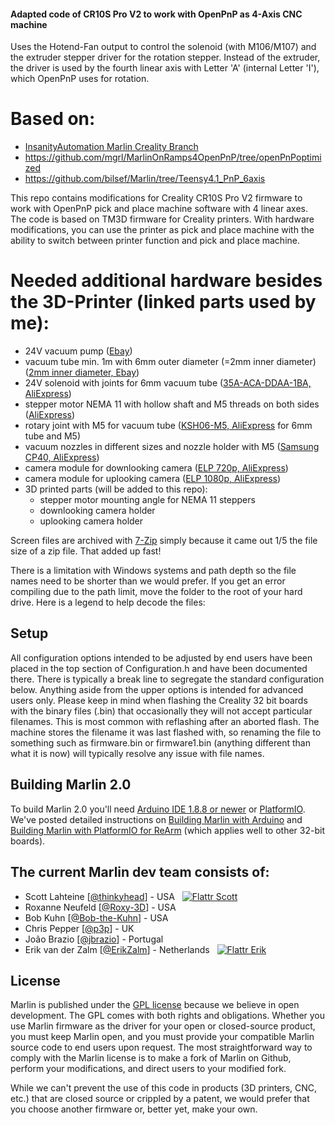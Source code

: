 ﻿#### Adapted code of CR10S Pro V2 to work with OpenPnP as 4-Axis CNC machine

Uses the Hotend-Fan output to control the solenoid (with M106/M107) and the extruder stepper driver for the rotation stepper. Instead of the extruder, the driver is used by the fourth linear axis with Letter 'A' (internal Letter 'I'), which OpenPnP uses for rotation.

# Based on:
- [InsanityAutomation Marlin Creality Branch](https://github.com/InsanityAutomation/Marlin/tree/CrealityDwin_2.0)
- https://github.com/mgrl/MarlinOnRamps4OpenPnP/tree/openPnPoptimized
- https://github.com/bilsef/Marlin/tree/Teensy4.1_PnP_6axis

This repo contains modifications for Creality CR10S Pro V2 firmware to work with OpenPnP pick and place machine software with 4 linear axes. The code is based on TM3D firmware for Creality printers. With hardware modifications, you can use the printer as pick and place machine with the ability to switch between printer function and pick and place machine.

# Needed additional hardware besides the 3D-Printer (linked parts used by me):
- 24V vacuum pump ([Ebay](https://www.ebay.de/itm/353644012079))
- vacuum tube min. 1m with 6mm outer diameter (=2mm inner diameter) ([2mm inner diameter, Ebay](https://www.ebay.de/itm/174382089856))
- 24V solenoid with joints for 6mm vacuum tube ([35A-ACA-DDAA-1BA, AliExpress](https://de.aliexpress.com/item/32887481957.html))
- stepper motor NEMA 11 with hollow shaft and M5 threads on both sides ([AliExpress](https://de.aliexpress.com/item/32900066758.html))
- rotary joint with M5 for vacuum tube ([KSH06-M5, AliExpress](https://de.aliexpress.com/item/1005001342989979.html) for 6mm tube and M5)
- vacuum nozzles in different sizes and nozzle holder with M5 ([Samsung CP40, AliExpress](https://de.aliexpress.com/item/4000037264622.html))
- camera module for downlooking camera ([ELP 720p, AliExpress](https://de.aliexpress.com/item/32346777227.html))
- camera module for uplooking camera ([ELP 1080p, AliExpress](https://de.aliexpress.com/item/32261191143.html))
- 3D printed parts (will be added to this repo):
    - stepper motor mounting angle for NEMA 11 steppers
    - downlooking camera holder
    - uplooking camera holder

Screen files are archived with [7-Zip](https://www.7-zip.org/) simply because it came out 1/5 the file size of a zip file. That added up fast!

There is a limitation with Windows systems and path depth so the file names need to be shorter than we would prefer. If you get an error compiling due to the path limit, move the folder to the root of your hard drive. Here is a legend to help decode the files:


## Setup

All configuration options intended to be adjusted by end users have been placed in the top section of Configuration.h and have been documented there. There is typically a break line to segregate the standard
configuration below. Anything aside from the upper options is intended for advanced users only.
Please keep in mind when flashing the Creality 32 bit boards with the binary files (.bin) that occasionally they will not accept particular filenames. This is most common with reflashing after an aborted flash. The machine stores the filename it was last flashed with, so renaming the file to something such as firmware.bin or firmware1.bin (anything different than what it is now) will typically resolve any issue with file names.


## Building Marlin 2.0

To build Marlin 2.0 you'll need [Arduino IDE 1.8.8 or newer](https://www.arduino.cc/en/main/software) or [PlatformIO](http://docs.platformio.org/en/latest/ide.html#platformio-ide). We've posted detailed instructions on [Building Marlin with Arduino](http://marlinfw.org/docs/basics/install_arduino.html) and [Building Marlin with PlatformIO for ReArm](http://marlinfw.org/docs/basics/install_rearm.html) (which applies well to other 32-bit boards).


## The current Marlin dev team consists of:

 - Scott Lahteine [[@thinkyhead](https://github.com/thinkyhead)] - USA &nbsp; [![Flattr Scott](http://api.flattr.com/button/flattr-badge-large.png)](https://flattr.com/submit/auto?user_id=thinkyhead&url=https://github.com/MarlinFirmware/Marlin&title=Marlin&language=&tags=github&category=software)
 - Roxanne Neufeld [[@Roxy-3D](https://github.com/Roxy-3D)] - USA
 - Bob Kuhn [[@Bob-the-Kuhn](https://github.com/Bob-the-Kuhn)] - USA
 - Chris Pepper [[@p3p](https://github.com/p3p)] - UK
 - João Brazio [[@jbrazio](https://github.com/jbrazio)] - Portugal
 - Erik van der Zalm [[@ErikZalm](https://github.com/ErikZalm)] - Netherlands &nbsp; [![Flattr Erik](http://api.flattr.com/button/flattr-badge-large.png)](https://flattr.com/submit/auto?user_id=ErikZalm&url=https://github.com/MarlinFirmware/Marlin&title=Marlin&language=&tags=github&category=software)

## License

Marlin is published under the [GPL license](/LICENSE) because we believe in open development. The GPL comes with both rights and obligations. Whether you use Marlin firmware as the driver for your open or closed-source product, you must keep Marlin open, and you must provide your compatible Marlin source code to end users upon request. The most straightforward way to comply with the Marlin license is to make a fork of Marlin on Github, perform your modifications, and direct users to your modified fork.

While we can't prevent the use of this code in products (3D printers, CNC, etc.) that are closed source or crippled by a patent, we would prefer that you choose another firmware or, better yet, make your own.
